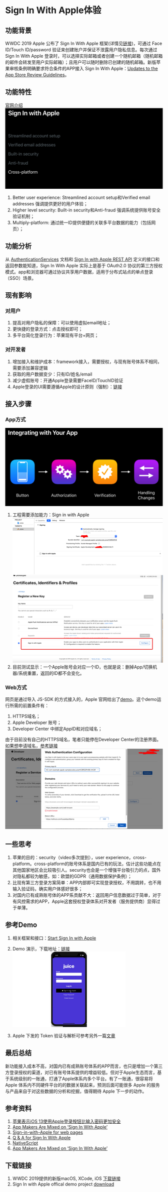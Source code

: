 # Sign In With Apple体验

## 功能背景
WWDC 2019 Apple 公布了 Sign In With Apple 框架(详情见[链接](https://developer.apple.com/videos/play/wwdc2019/706/))，可通过 Face ID/Touch ID/password 验证来创建账户并保证不泄露用户隐私信息。每次通过 Sign In With Apple 登录时，可以选择实际邮箱或者创建一个随机邮箱（随机邮箱的邮件会转发至用户实际邮箱）；且用户可以随时删除已创建的随机邮箱。新版苹果审核条例明确要求符合条件的APP接入 Sign In With Apple：[Updates to the App Store Review Guidelines](https://developer.apple.com/news/?id=06032019j)。
## 功能特性
[官网介绍](https://developer.apple.com/sign-in-with-apple/)
![](./ppt_signin_content.png)

1. Better user experience: Streamlined account setup和Verified email addresses 强调提供更好的用户体验；
2. Higher level security: Built-in security和Anti-fraud 强调系统提供账号安全验证机制；
3. Multiply-platform: 通过统一ID提供便捷的关联多平台数据的能力（包括网页）；

## 功能分析
从 [AuthenticationServices](https://developer.apple.com/documentation/authenticationservices?language=objc) 文档和 [Sign In with Apple REST API](https://developer.apple.com/documentation/signinwithapplerestapi) 定义的接口和返回参数能知道，Sign In With Apple 实际上是基于 OAuth2.0 协议的第三方授权模式。app和浏览器可通过协议共享用户数据，适用于分布式站点的单点登录（SSO）场景。

## 现有影响
### 对用户

1. 提高对用户隐私的保障：可以使用虚拟email地址；
2. 更快捷的登录方式：点击授权即可；
3. 多平台简化登录行为：苹果现有平台+网页；

### 对开发者

1. 增加接入和维护成本：framework接入，需要授权，与现有账号体系不相同，需要添加兼容逻辑
2. 获取的用户数据变少：只有ID/姓名/email
3. 减少虚假账号：开通Apple登录需要FaceID/TouchID验证
4. Apple登录的UI需要遵循Apple的设计原则（强制）：[链接](https://developer.apple.com/design/human-interface-guidelines/sign-in-with-apple/overview/)

## 接入步骤
### App方式
![](integration.png)
1. 工程需要添加能力：Sign in with Apple
![key](./signInAppleProj.png)
![key](./signInAppleKey.png)
2. 目前测试显示：一个Apple账号会对应一个ID，也就是说：删掉App/切换机器/系统重置，返回的ID都不会变化。

### Web方式
网页是通过导入 JS-SDK 的方式接入的，Apple 官网给出了[demo](https://developer.apple.com/documentation/signinwithapplejs/configuring_your_webpage_for_sign_in_with_apple)。这个demo运行所需的前置条件有：

1. HTTPS域名；
2. Apple Developer 账号；
3. Developer Center 中绑定AppID和对应域名；

由于目前没有自己的HTTPS域名，笔者只能停在Developer Center的注册界面。如果想申请域名，[参考链接](https://jeffrycheng.com/2017/03/14/%E5%9F%9F%E5%90%8D%E7%94%B3%E8%AF%B7%E5%8F%8Ahttps%E9%85%8D%E7%BD%AE/)![](./sign_in_with_apple_web.png)


## 一些思考
1. 苹果的目的：security（video多次提到），user experience，cross-platform。cross-platform的账号体系是国内已有的玩法，估计这些功能点在其他国家地区会比较吸引人。security也会是一个增强平台吸引力的点，国外对隐私都较为敏感，如：欧盟的GDPR（通用数据保护条例）；
2. 比现有第三方登录方案简单：APP内部即可实现登录授权，不用跳转，也不用输入验证码，确实用户体感好很多；
3. 对国内已有成熟账号体的APP系贡献不大：返回用户信息数据过于简单，对于有风控需求的APP，Apple这套授权登录体系对开发者（服务提供商）显得过于单薄。

## 参考Demo
1. 相关框架和接口：[Start Sign In with Apple](https://developer.apple.com/sign-in-with-apple/get-started/)
2. Demo 演示，下载地址：[链接](https://github.com/huweitao/AppleSampleJuice)
![](./demo_gif.gif)

3. Apple 下发的 Token 验证与解析可参考另外一篇[文章](https://github.com/huweitao/Memo/blob/master/iOS/Sign%20in%20With%20Apple%E6%8E%88%E6%9D%83%E5%8E%9F%E7%90%86/Sign%20in%20With%20Apple%E6%8E%88%E6%9D%83%E5%8E%9F%E7%90%86.md)


## 最后总结
新功能接入成本不高，对国内已有成熟账号体系的APP而言，也只是增加一个第三方登录授权的渠道，对已有账号体系提供的增益较低。但对于Apple生态而言，基于系统级别的一账通，打通了Apple体系内多个平台。有了一账通，很容易将 Apple 体系内不同硬件平台的的数据关联起来，预测后面可能很多 Apple 的服务与产品来自于对这些数据的分析和挖掘，值得期待 Apple 下一步的动作。

## 参考资料
1. [苹果表示iOS 13使用Apple登录按钮比输入密码更加安全](http://www.sohu.com/a/320191816_586435?scm=1002.0.0.0-0)
2. [App Makers Are Mixed on ‘Sign In With Apple’](https://www.wired.com/story/sign-in-with-apple-mixed-reactions/)
3. [Sign-in-with-Apple for web pages](https://developer.okta.com/blog/2019/06/04/what-the-heck-is-sign-in-with-apple)
4. [Q & A for Sign In With Apple](https://techcrunch.com/2019/06/07/answers-to-your-burning-questions-about-how-sign-in-with-apple-works/)
5. [NativeScript](https://www.nativescript.org/blog/ios-13-sign-in-with-apple-ipados-and-arkit-3-all-on-nativescript)
6. [App Makers Are Mixed on ‘Sign In With Apple’](https://www.wired.com/story/sign-in-with-apple-mixed-reactions/)

## 下载链接
1. WWDC 2019提供的新版macOS, XCode, iOS [下载链接](https://developer.apple.com/download/#ios-restore-images-iphone-new)
2. Sign In with Apple offical demo project [download](https://developer.apple.com/documentation/authenticationservices/adding_the_sign_in_with_apple_flow_to_your_app)
